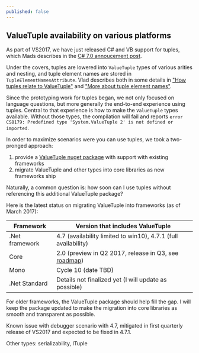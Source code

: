 ```yaml
---
published: false
---
```

## ValueTuple availability on various platforms

As part of VS2017, we have just released C# and VB support for tuples, which Mads describes in the [C# 7.0 annoucement post](https://blogs.msdn.microsoft.com/dotnet/2017/03/09/new-features-in-c-7-0/).

Under the covers, tuples are lowered into `ValueTuple` types of various arities and nesting, and tuple element names are stored in `TupleElementNamesAttribute`. Vlad describes both in some details in ["How tuples relate to ValueTuple"](http://mustoverride.com/tuples_valuetuple/) and ["More about tuple element names"](http://mustoverride.com/tuples_names/).

Since the prototyping work for tuples began, we not only focused on language questions, but more generally the end-to-end experience using tuples. Central to that experience is how to make the `ValueTuple` types available. 
Without those types, the compilation will fail and reports `error CS8179: Predefined type 'System.ValueTuple 2' is not defined or imported`.

In order to maximize scenarios were you can use tuples, we took a two-pronged approach:
1. provide a [ValueTuple nuget package](https://www.nuget.org/packages/System.ValueTuple) with support with existing frameworks
2. migrate ValueTuple and other types into core libraries as new frameworks ship

Naturally, a common question is: how soon can I use tuples without referencing this additional ValueTuple package?

Here is the latest status on migrating ValueTuple into frameworks (as of March 2017):

| Framework | Version that includes ValueTuple |
|-----------|----------------------------------|
| .Net framework | 4.7 (availability limited to win10), 4.7.1 (full availability) |
| Core | 2.0 (preview in Q2 2017, release in Q3, see [roadmap](https://github.com/dotnet/core/blob/master/roadmap.md)) |
| Mono | Cycle 10 (date TBD) |
| .Net Standard | Details not finalized yet (I will update as possible) | 

For older frameworks, the ValueTuple package should help fill the gap. I will keep the package updated to make  the migration into core libraries as smooth and transparent as possible.

Known issue with debugger scenario with 4.7, mitigated in first quarterly release of VS2017 and expected to be fixed in 4.7.1.

Other types: serializability, ITuple


